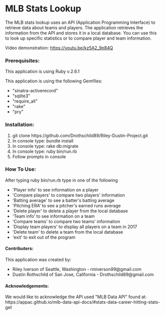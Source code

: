  <h1>MLB Stats Lookup</h1>
 
<p>The MLB stats lookup uses an API (Application Programming Interface) to retrieve data about teams and players. The application retrieves the information from the API and stores it in a local database. You can use this to look up specific statistics or to compare player and team information.</p>

Video demonstration: https://youtu.be/kz5A2_9e84Q
 
 <h3>Prerequisites: </h3>
 <p>This application is using Ruby v.2.6.1</p>
 <p>This application is using the following Gemfiles:</p>
 <ul>
  <li>"sinatra-activerecord"</li>
  <li>"sqlite3"</li>
  <li>"require_all"</li>
  <li>"rake"</li>
  <li>"pry"</li>
 </ul>
 
 <h3>Installation:</h3>
 <ol>
  <li>git clone https://github.com/Drothschild89/Riley-Dustin-Project.git</li>
  <li>In console type: bundle install</li>
  <li>In console type: rake db:migrate</li>
  <li>In console type: ruby bin/run.rb</li>
  <li>Follow prompts in console</li>
 </ol>
 
 <h3>How To Use:</h3>
  After typing ruby bin/run.rb type in one of the following
  <ul>
    <li>'Player info' to see information on a player</li>
    <li>'Compare players' to compare two players' information</li>
    <li>'Batting average' to see a batter's batting average</li>
    <li>'Pitching ERA' to see a pitcher's earned runs average</li>
    <li>'Delete player' to delete a player from the local database</li>
    <li>'Team info' to see information on a team</li>
    <li>'Compare teams' to compare two teams' information</li>
    <li>'Display team players' to display all players on a team in 2017</li>
    <li>'Delete team' to delete a team from the local database</li>
    <li>'exit' to exit out of the program</li>
 </ul>

 <h4>Contributers:</h4>
 <p>This application was created by: 
 <ul>
  <li>Riley Iverson of Seattle, Washington - rmiverson99@gmail.com</li>
  <li>Dustin Rothschild of San Jose, California - Drothschild89@gmail.com</li>
  </ul>
  </p>

  <h4>Acknowledgements:</h4
  <p>We would like to acknowledge the API used "MLB Data API" found at: https://appac.github.io/mlb-data-api-docs/#stats-data-career-hitting-stats-get</p>
   
